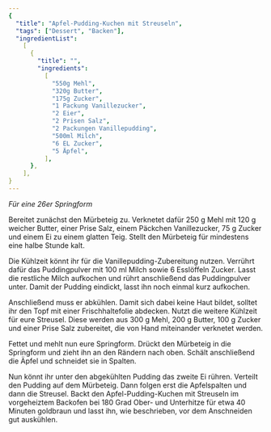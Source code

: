 ```yaml
---
{
  "title": "Apfel-Pudding-Kuchen mit Streuseln",
  "tags": ["Dessert", "Backen"],
  "ingredientList":
    [
      {
        "title": "",
        "ingredients":
          [
            "550g Mehl",
            "320g Butter",
            "175g Zucker",
            "1 Packung Vanillezucker",
            "2 Eier",
            "2 Prisen Salz",
            "2 Packungen Vanillepudding",
            "500ml Milch",
            "6 EL Zucker",
            "5 Äpfel",
          ],
      },
    ],
}
---
```


_Für eine 26er Springform_

Bereitet zunächst den Mürbeteig zu. Verknetet dafür 250 g Mehl mit 120 g weicher Butter, einer Prise Salz, einem Päckchen Vanillezucker, 75 g Zucker und einem Ei zu einem glatten Teig. Stellt den Mürbeteig für mindestens eine halbe Stunde kalt.

Die Kühlzeit könnt ihr für die Vanillepudding-Zubereitung nutzen. Verrührt dafür das Puddingpulver mit 100 ml Milch sowie 6 Esslöffeln Zucker. Lasst die restliche Milch aufkochen und rührt anschließend das Puddingpulver unter. Damit der Pudding eindickt, lasst ihn noch einmal kurz aufkochen.

Anschließend muss er abkühlen. Damit sich dabei keine Haut bildet, solltet ihr den Topf mit einer Frischhaltefolie abdecken. Nutzt die weitere Kühlzeit für eure Streusel. Diese werden aus 300 g Mehl, 200 g Butter, 100 g Zucker und einer Prise Salz zubereitet, die von Hand miteinander verknetet werden.

Fettet und mehlt nun eure Springform. Drückt den Mürbeteig in die Springform und zieht ihn an den Rändern nach oben. Schält anschließend die Äpfel und schneidet sie in Spalten.

Nun könnt ihr unter den abgekühlten Pudding das zweite Ei rühren. Verteilt den Pudding auf dem Mürbeteig. Dann folgen erst die Apfelspalten und dann die Streusel. Backt den Apfel-Pudding-Kuchen mit Streuseln im vorgeheiztem Backofen bei 180 Grad Ober- und Unterhitze für etwa 40 Minuten goldbraun und lasst ihn, wie beschrieben, vor dem Anschneiden gut auskühlen.

